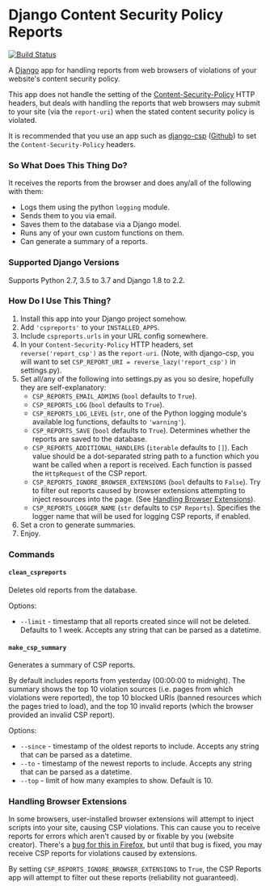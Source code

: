 # Django Content Security Policy Reports

[![Build Status](https://travis-ci.org/adamalton/django-csp-reports.svg)](https://travis-ci.org/adamalton/django-csp-reports)

A [Django](https://www.djangoproject.com) app for handling reports from web browsers of violations of your website's content security policy.

This app does not handle the setting of the [Content-Security-Policy](http://en.wikipedia.org/wiki/Content_Security_Policy) HTTP headers, but deals with handling the reports that web browsers may submit to your site (via the `report-uri`) when the stated content security policy is violated.

It is recommended that you use an app such as [django-csp](https://pypi.python.org/pypi/django_csp) ([Github](https://github.com/mozilla/django-csp)) to set the `Content-Security-Policy` headers.

### So What Does This Thing Do?

It receives the reports from the browser and does any/all of the following with them:

* Logs them using the python `logging` module.
* Sends them to you via email.
* Saves them to the database via a Django model.
* Runs any of your own custom functions on them.
* Can generate a summary of a reports.


### Supported Django Versions

Supports Python 2.7, 3.5 to 3.7 and Django 1.8 to 2.2.


### How Do I Use This Thing?

1. Install this app into your Django project somehow.
2. Add `'cspreports'` to your `INSTALLED_APPS`.
3. Include `cspreports.urls` in your URL config somewhere.
4. In your `Content-Security-Policy` HTTP headers, set `reverse('report_csp')` as the `report-uri`.  (Note, with django-csp, you will want to set `CSP_REPORT_URI = reverse_lazy('report_csp')` in settings.py).
5. Set all/any of the following into settings.py as you so desire, hopefully they are self-explanatory:
    * `CSP_REPORTS_EMAIL_ADMINS` (`bool` defaults to `True`).
    * `CSP_REPORTS_LOG` (`bool` defaults to `True`).
    * `CSP_REPORTS_LOG_LEVEL` (`str`, one of the Python logging module's available log functions, defaults to `'warning'`).
    * `CSP_REPORTS_SAVE` (`bool` defaults to `True`).  Determines whether the reports are saved to the database.
    * `CSP_REPORTS_ADDITIONAL_HANDLERS` (`iterable` defaults to `[]`). Each value should be a dot-separated string path to a function which you want be called when a report is received. Each function is passed the `HttpRequest` of the CSP report.
    * `CSP_REPORTS_IGNORE_BROWSER_EXTENSIONS` (`bool` defaults to `False`). Try to filter out reports caused by browser extensions attempting to inject resources into the page. (See [Handling Browser Extensions](#handling-browser-extensions)).
    * `CSP_REPORTS_LOGGER_NAME` (`str` defaults to `CSP Reports`). Specifies the logger name that will be used for logging CSP reports, if enabled.
6. Set a cron to generate summaries.
7. Enjoy.


### Commands

#### `clean_cspreports`
Deletes old reports from the database.

Options:

* `--limit` - timestamp that all reports created since will not be deleted. Defaults to 1 week. Accepts any string that can be parsed as a datetime.

#### `make_csp_summary`
Generates a summary of CSP reports.

By default includes reports from yesterday (00:00:00 to midnight).
The summary shows the top 10 violation sources (i.e. pages from which violations were reported),
the top 10 blocked URIs (banned resources which the pages tried to load),
and the top 10 invalid reports (which the browser provided an invalid CSP report).

Options:

* `--since` - timestamp of the oldest reports to include.  Accepts any string that can be parsed as a datetime.
* `--to` - timestamp of the newest reports to include.  Accepts any string that can be parsed as a datetime.
* `--top` - limit of how many examples to show. Default is 10.


### Handling Browser Extensions

In some browsers, user-installed browser extensions will attempt to inject scripts into your site, causing CSP violations. This can cause you to receive reports for errors which aren't caused by or fixable by you (website creator). There's a [bug for this in Firefox](https://bugzilla.mozilla.org/show_bug.cgi?id=1267027), but until that bug is fixed, you may receive CSP reports for violations caused by extensions.

By setting `CSP_REPORTS_IGNORE_BROWSER_EXTENSIONS` to `True`, the CSP Reports app will attempt to filter out these reports (reliability not guaranteed).
